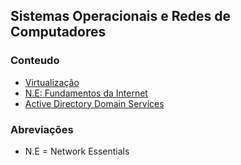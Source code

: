## Sistemas Operacionais e Redes de Computadores

### Conteudo
- [Virtualização](01%20-%20Virtualização.md)
- [N.E: Fundamentos da Internet](02%20-%20N.E:%20Fundamentos%20da%20Internet.md)
- [Active Directory Domain Services](03%20-%20Active%20Directory%20Domain%20Services.md)


### Abreviações
- N.E = Network Essentials